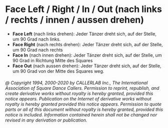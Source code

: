 
# Face Left / Right / In / Out (nach links / rechts / innen / aussen drehen)

- **Face Left** (nach links drehen): Jeder Tänzer dreht sich, auf der Stelle, um 90 Grad nach links.
- **Face Right** (nach rechts drehen): Jeder Tänzer dreht sich, auf der Stelle, um 90 Grad nach rechts
- **Face In** (nach innen drehen): Jeder Tänzer dreht sich, auf der Stelle, um 90 Grad in Richtung Mitte des Squares
- **Face Out** (nach aussen drehen): Jeder Tänzer dreht sich, auf der Stelle, um 90 Grad von der Mitte des Squares weg.

###### @ Copyright 1994, 2000-2020 by CALLERLAB Inc., The International Association of Square Dance Callers. Permission to reprint, republish, and create derivative works without royalty is hereby granted, provided this notice appears. Publication on the Internet of derivative works without royalty is hereby granted provided this notice appears. Permission to quote parts or all of this document without royalty is hereby granted, provided this notice is included. Information contained herein shall not be changed nor revised in any derivation or publication.

